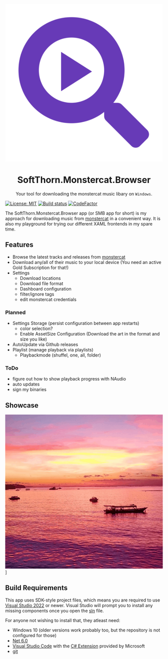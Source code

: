 <div align="center">
  <br />
  <a href="https://github.com/Insire/SoftThorn.Monstercat.Browser">
    <img alt="SoftThorn.Monstercat.Browser" src="./assets/icons/Material-Play.svg" >
  </a>
  <h1>SoftThorn.Monstercat.Browser</h1>
  <p>
    Your tool for downloading the monstercat music libary on <code>Windows</code>.
  </p>
</div>

[![License: MIT](https://img.shields.io/badge/License-MIT-blue.svg)](https://github.com/Insire/SoftThorn.Monstercat.Browser/blob/master/license.md)
[![Build status](https://dev.azure.com/SoftThorn/Monstercat.Browser/_apis/build/status/Monstercat.Browser-CI)](https://dev.azure.com/SoftThorn/Monstercat.Browser/_build/latest?definitionId=6)
[![CodeFactor](https://www.codefactor.io/repository/github/insire/SoftThorn.Monstercat.Browser/badge)](https://www.codefactor.io/repository/github/insire/SoftThorn.Monstercat.Browser)

The SoftThorn.Monstercat.Browser app (or SMB app for short) is my approach for downloading music from [monstercat](https://www.monstercat.com/) in a convenient way. It is also my playground for trying our different XAML frontends in my spare time.

## Features

- Browse the latest tracks and releases from [monstercat](https://www.monstercat.com/)
- Download any/all of their music to your local device (You need an active Gold Subscription for that!)
- Settings
  - Download locations
  - Download file format
  - Dashboard configuration
  - filter/ignore tags
  - edit monstercat credentials

### Planned

- Settings Storage (persist configuration between app restarts)
  - color selection?
  - Enable AssetSize Configuration (Download the art in the format and size you like)
- AutoUpdate via Github releases
- Playlist (manage playback via playlists)
  - Playbackmode (shuffel, one, all, folder)

### ToDo

- figure out how to show playback progress with NAudio
- auto updates
- sign my binaries

## Showcase

![Animation showcasing app usage](/assets/screenshots/workflow.gif)]

## Build Requirements

This app uses SDK-style project files, which means you are required to use [Visual Studio 2022](https://visualstudio.microsoft.com/vs/community/) or newer. Visual Studio will prompt you to install any missing components once you open the [sln](./SoftThorn.Monstercat.Browser.sln) file.

For anyone not wishing to install that, they atleast need:

- Windows 10 (older versions work probably too, but the repository is not configured for those)
- [Net 6.0](https://dotnet.microsoft.com/download/dotnet-core/6.0)
- [Visual Studio Code](https://code.visualstudio.com/) with the [C# Extension](https://github.com/OmniSharp/omnisharp-vscode) provided by Microsoft
- [git](https://git-scm.com/)
